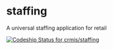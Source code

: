 # staffing
A universal staffing application for retail

[ ![Codeship Status for crmis/staffing](https://codeship.com/projects/0789ebf0-f6a3-0132-cdf6-4e1088c82680/status?branch=master)](https://codeship.com/projects/86132)
